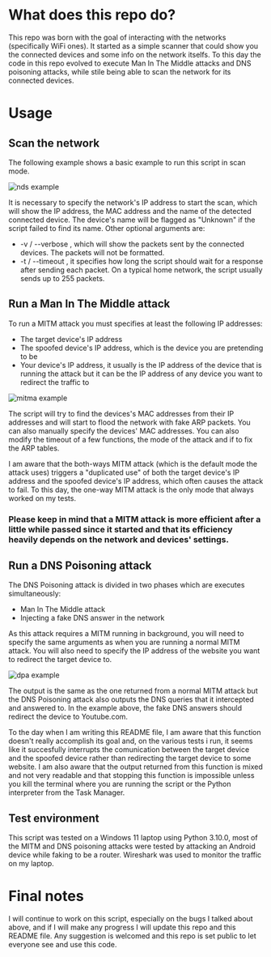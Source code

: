 # What does this repo do? 
This repo was born with the goal of interacting with the networks (specifically WiFi ones). It started as a simple scanner that could show you the connected devices and some info on the network itselfs. 
To this day the code in this repo evolved to execute Man In The Middle attacks and DNS poisoning attacks, while stile being able to scan the network for its connected devices.

# Usage

## Scan the network
The following example shows a basic example to run this script in scan mode.

![nds example](https://github.com/user-attachments/assets/ec87da22-f4be-4251-a250-6954e458d3c0)

It is necessary to specify the network's IP address to start the scan, which will show the IP address, the MAC address and the name of the detected connected device. The device's name will be flagged as "Unknown" if the script failed to find its name.
Other optional arguments are: 
* -v / --verbose , which will show the packets sent by the connected devices. The packets will not be formatted.
* -t / --timeout , it specifies how long the script should wait for a response after sending each packet. On a typical home network, the script usually sends up to 255 packets.

## Run a Man In The Middle attack
To run a MITM attack you must specifies at least the following IP addresses:
* The target device's IP address
* The spoofed device's IP address, which is the device you are pretending to be
* Your device's IP address, it usually is the IP address of the device that is running the attack but it can be the IP address of any device you want to redirect the traffic to
  
![mitma example](https://github.com/user-attachments/assets/1363dddc-bbd4-419b-af18-b1dd4ab4b421)

The script will try to find the devices's MAC addresses from their IP addresses and will start to flood the network with fake ARP packets.
You can also manually specify the devices' MAC addresses. You can also modify the timeout of a few functions, the mode of the attack and if to fix the ARP tables.

I am aware that the both-ways MITM attack (which is the default mode the attack uses) triggers a "duplicated use" of both the target device's IP address and the spoofed device's IP address, which often causes the attack to fail. To this day, the one-way MITM attack is the only mode that always worked on my tests.
### Please keep in mind that a MITM attack is more efficient after a little while passed since it started and that its efficiency heavily depends on the network and devices' settings.

## Run a DNS Poisoning attack
The DNS Poisoning attack is divided in two phases which are executes simultaneously:
* Man In The Middle attack
* Injecting a fake DNS answer in the network

As this attack requires a MITM running in background, you will need to specify the same arguments as when you are running a normal MITM attack. You will also need to specify the IP address of the website you want to redirect the target device to.

![dpa example](https://github.com/user-attachments/assets/e8815d55-c4a0-483b-b466-8562f404a8c0)

The output is the same as the one returned from a normal MITM attack but the DNS Poisoning attack also outputs the DNS queries that it intercepted and answered to. In the example above, the fake DNS answers should redirect the device to Youtube.com.

To the day when I am writing this README file, I am aware that this function doesn't really accomplish its goal and, on the various tests i run, it seems like it succesfully interrupts the comunication between the target device and the spoofed device rather than redirecting the target device to some website. I am also aware that the output returned from this function is mixed and not very readable and that stopping this function is impossible unless you kill the terminal where you are running the script or the Python interpreter from the Task Manager.

## Test environment
This script was tested on a Windows 11 laptop using Python 3.10.0, most of the MITM and DNS poisoning attacks were tested by attacking an Android device while faking to be a router. Wireshark was used to monitor the traffic on my laptop.

# Final notes
I will continue to work on this script, especially on the bugs I talked about above, and if I will make any progress I will update this repo and this README file. 
Any suggestion is welcomed and this repo is set public to let everyone see and use this code.
